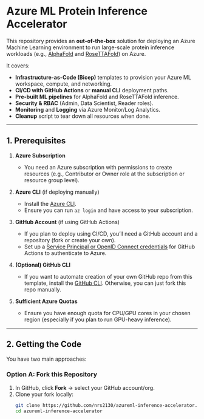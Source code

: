 # Azure ML Protein Inference Accelerator

This repository provides an **out-of-the-box** solution for deploying an Azure Machine Learning environment to run large-scale protein inference workloads (e.g., [AlphaFold](https://github.com/deepmind/alphafold) and [RoseTTAFold](https://github.com/RosettaCommons/RoseTTAFold)) on Azure.

It covers:
- **Infrastructure-as-Code (Bicep)** templates to provision your Azure ML workspace, compute, and networking.
- **CI/CD with GitHub Actions** or **manual CLI** deployment paths.
- **Pre-built ML pipelines** for AlphaFold and RoseTTAFold inference.
- **Security & RBAC** (Admin, Data Scientist, Reader roles).
- **Monitoring** and **Logging** via Azure Monitor/Log Analytics.
- **Cleanup** script to tear down all resources when done.

---

## 1. Prerequisites

1. **Azure Subscription**  
   - You need an Azure subscription with permissions to create resources (e.g., Contributor or Owner role at the subscription or resource group level).

2. **Azure CLI** (if deploying manually)  
   - Install the [Azure CLI](https://learn.microsoft.com/cli/azure/install-azure-cli).  
   - Ensure you can run `az login` and have access to your subscription.

3. **GitHub Account** (if using GitHub Actions)  
   - If you plan to deploy using CI/CD, you’ll need a GitHub account and a repository (fork or create your own).  
   - Set up a [Service Principal or OpenID Connect credentials](https://github.com/azure/login#configure-a-service-principal-with-a-secret) for GitHub Actions to authenticate to Azure.

4. **(Optional) GitHub CLI**  
   - If you want to automate creation of your own GitHub repo from this template, install the [GitHub CLI](https://cli.github.com/). Otherwise, you can just fork this repo manually.

5. **Sufficient Azure Quotas**  
   - Ensure you have enough quota for CPU/GPU cores in your chosen region (especially if you plan to run GPU-heavy inference).

---

## 2. Getting the Code

You have two main approaches:

### Option A: Fork this Repository
1. In GitHub, click **Fork** → select your GitHub account/org.
2. Clone your fork locally:
   ```bash
   git clone https://github.com/nrs2130/azureml-inference-accelerator.git
   cd azureml-inference-accelerator



